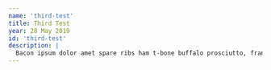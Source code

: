 ```yaml
---
name: 'third-test'
title: Third Test
year: 28 May 2019
id: 'third-test'
description: |
  Bacon ipsum dolor amet spare ribs ham t-bone buffalo prosciutto, frankfurter bresaola short ribs cupim ground round filet mignon shoulder pork chuck strip steak.
---
```

